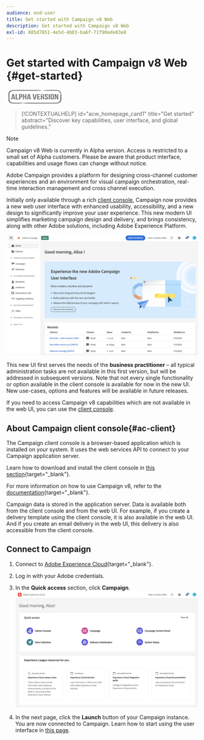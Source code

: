 ```yaml
---
audience: end-user
title: Get started with Campaign v8 Web
description: Get started with Campaign v8 Web
exl-id: 885d7851-4e5d-4b03-ba6f-71f90ede83e8
---
```

# Get started with Campaign v8 Web {#get-started}

![](../assets/do-not-localize/badge.png)

<!--
V8 web overview
context, scope (targets cross-channel practitioners), limitations
only existing customers
-->
>[!CONTEXTUALHELP]
>id="acw_homepage_card1"
>title="Get started"
>abstract="Discover key capabilities, user interface, and global guidelines."

>[!NOTE]
>
>Campaign v8 Web is currently in Alpha version. Access is restricted to a small set of Alpha customers. Please be aware that product interface, capabilities and usage flows can change without notice.

Adobe Campaign provides a platform for designing cross-channel customer experiences and an environment for visual campaign orchestration, real-time interaction management and cross channel execution.

Initially only available through a rich [client console](#ac-client), Campaign now provides a new web user interface with enhanced usability, accessibility, and a new design to significantly improve your user experience. This new modern UI simplifies marketing campaign design and delivery, and brings consistency, along with other Adobe solutions, including Adobe Experience Platform.


![](assets/home.png)

This new UI first serves the needs of the **business practitioner** – all typical administration tasks are not available in this first version, but will be addressed in subsequent versions. Note that not every single functionality or option available in the client console is available for now in the new UI. New use-cases, options and features will be available in future releases.

If you need to access Campaign v8 capabilities which are not available in the web UI, you can use the [client console](#ac-client). 

## About Campaign client console{#ac-client}

The Campaign client console is a browser-based application which is installed on your system. It uses the web services API to connect to your Campaign application server.

Learn how to download and install the client console in [this section](https://experienceleague.adobe.com/docs/campaign/campaign-v8/new/connect.html){target="_blank"}.

For more information on how to use Campaign v8, refer to the [documentation](https://experienceleague.adobe.com/docs/campaign/campaign-v8/campaign-home.html){target="_blank"}.

Campaign data is stored in the application server. Data is available both from the client console and from the web UI. For example, if you create a delivery template using the client console, it is also available in the web UI. And if you create an email delivery in the web UI, this delivery is also accessible from the client console.

## Connect to Campaign


1. Connect to [Adobe Experience Cloud](http://experience.adobe.com){target="_blank"}.
1. Log in with your Adobe credentials.
1. In the **Quick access** section, click **Campaign**.
    ![](assets/connect.png)

1. In the next page, click the **Launch** button of your Campaign instance.
    You are now connected to Campaign. Learn how to start using the user interface in [this page](user-interface.md).

<!--
-> experience cloud home: "Campaign" -> home campaign v8
-> or Campaign v8 web if direct URL
-->

